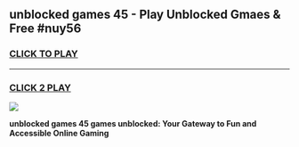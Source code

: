 
## unblocked games 45 - Play Unblocked Gmaes & Free #nuy56
<h3>
<a href="https://news.freeplayer.one?title=unblocked_games_45&ref=24F">CLICK TO PLAY</a></h3>
<hr>

<h3>
<a href="https://news.freeplayer.one?title=unblocked_games_45&ref=24F">CLICK 2 PLAY</a>
  
</h3>

<a href="https://news.freeplayer.one?title=unblocked_games_45&ref=24F/"><img src="https://clearcache.store/games.png"></a>


**unblocked games 45 games unblocked: Your Gateway to Fun and Accessible Online Gaming**
